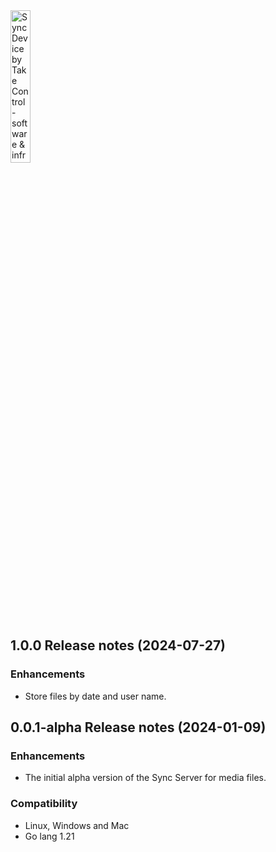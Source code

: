 <img src="https://takecontrolsoft.eu/assets/img/takecontrolsoft-logo-green.png" alt="Sync Device by Take Control - software & infrastructure" width="25%">

## 1.0.0 Release notes (2024-07-27)

### Enhancements
* Store files by date and user name.


## 0.0.1-alpha Release notes (2024-01-09)

### Enhancements
* The initial alpha version of the Sync Server for media files.

### Compatibility
* Linux, Windows and Mac
* Go lang 1.21
